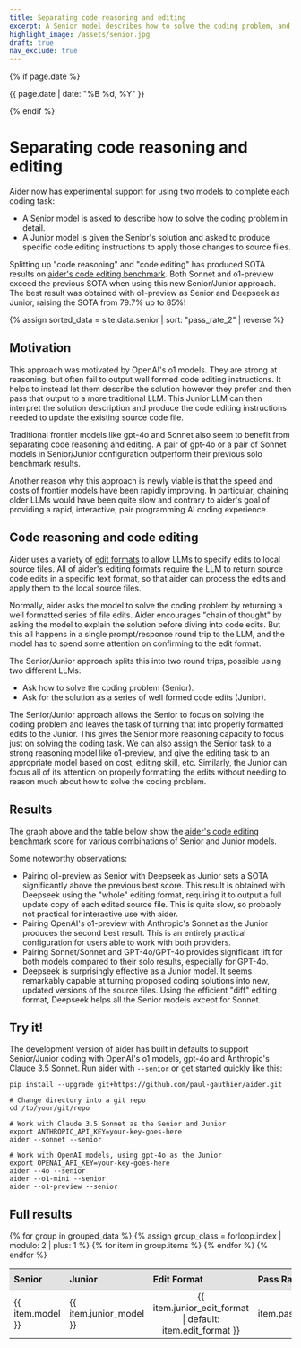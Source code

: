 ```yaml
---
title: Separating code reasoning and editing
excerpt: A Senior model describes how to solve the coding problem, and a Junior model translates that into file edits. This Senior/Junior approach produces SOTA benchmark results.
highlight_image: /assets/senior.jpg
draft: true
nav_exclude: true
---
```

{% if page.date %}
<p class="post-date">{{ page.date | date: "%B %d, %Y" }}</p>
{% endif %}

# Separating code reasoning and editing

Aider now has experimental support for using two models to complete each coding task:

- A Senior model is asked to describe how to solve the coding problem in detail.
- A Junior model is given the Senior's solution and asked to produce specific code editing instructions to apply those changes to source files.

Splitting up "code reasoning" and "code editing" has produced SOTA results on
[aider's code editing benchmark](/docs/benchmarks.html#the-benchmark).
Both Sonnet and o1-preview exceed the previous SOTA when using this
new Senior/Junior approach.
The best result was obtained with
o1-preview as Senior and Deepseek as Junior, raising the SOTA from 79.7% up to 85%!

<style>
  .shaded td {
    background-color: #f2f2f2;
    border-top: 1px solid #ccc;
  }
  table {
    border-collapse: collapse;
    width: 100%;
  }
  th {
    padding: 8px;
    text-align: left;
    border-bottom: 1px solid #ddd;
  }
  th {
    background-color: #e2e2e2;
  }
</style>

<script src="https://cdn.jsdelivr.net/npm/chart.js"></script>
<script src="https://cdn.jsdelivr.net/npm/chartjs-plugin-annotation@1.0.2"></script>
{% assign sorted_data = site.data.senior | sort: "pass_rate_2" | reverse %}
<canvas id="passRateChart" width="400" height="250"></canvas>
<script>
  document.addEventListener("DOMContentLoaded", function() {
    var ctx = document.getElementById('passRateChart').getContext('2d');
    var labels = [];
    var data = [];
    var colorMapping = {
      "claude-3.5-sonnet": "rgba(75, 192, 192, 0.2)",
      "o1-mini": "rgba(255, 99, 132, 0.2)",
      "gpt-4o": "rgba(54, 162, 235, 0.2)",
      "o1-preview": "rgba(255, 206, 86, 0.2)"
    };
    var borderColorMapping = {
      "claude-3.5-sonnet": "rgba(75, 192, 192, 1)",
      "o1-mini": "rgba(255, 99, 132, 1)",
      "gpt-4o": "rgba(54, 162, 235, 1)",
      "o1-preview": "rgba(255, 206, 86, 1)"
    };
    var backgroundColors = [];
    var borderColors = [];
    var patterns = {};
    for (var key in colorMapping) {
      patterns[key] = ctx.createPattern(createStripePattern(colorMapping[key]), 'repeat');
    }
    {% assign grouped_data = sorted_data | group_by: "model" %}
    {% for group in grouped_data %}
      {% for item in group.items %}
        labels.push("{{ item.junior_model | default: "(No Junior)" }} {{ item.junior_edit_format | default: item.edit_format }}");
        data.push({{ item.pass_rate_2 }});
        if ("{{ item.junior_model }}" == "") {
          backgroundColors.push(patterns["{{ item.model }}"]);
        } else {
          backgroundColors.push(colorMapping["{{ item.model }}"]);
        }
        borderColors.push(borderColorMapping["{{ item.model }}"]);
      {% endfor %}
    {% endfor %}
    new Chart(ctx, {
      type: 'bar',
      data: {
        labels: labels,
        datasets: [{
          label: 'Pass Rate',
          data: data,
          backgroundColor: 'rgba(75, 192, 192, 0.2)',
          borderColor: 'rgba(75, 192, 192, 1)',
          borderWidth: 1,
          backgroundColor: backgroundColors,
          borderColor: borderColors
        }]
      },
      options: {
        scales: {
          y: { 
            beginAtZero: true,
            title: {
              display: true,
              text: 'Pass Rate (%)',
              font: {
                size: 18
              }
            },
            ticks: {
              font: {
                size: 12
              }
            }
          },
          x: {
            title: {
              display: true,
              text: 'Junior model and edit format',
              font: {
                size: 18
              }
            },
            ticks: {
              font: {
                size: 16
              }
            }
          }
        },
        plugins: {
          annotation: {
            annotations: {
              line1: {
                type: 'line',
                yMin: 79.7,
                yMax: 79.7,
                borderColor: 'rgba(255, 99, 132, 0.8)',
                borderWidth: 2,
                borderDash: [6, 6],
                label: {
                  content: 'Previous SOTA',
                  enabled: true,
                  position: 'end',
                  font: {
                    size: 14
                  }
                }
              }
            }
          },
          legend: {
            display: true,
            labels: {
              font: {
                size: 16
              },
              generateLabels: function(chart) {
                var colorMapping = {
                  "o1-preview": "rgba(255, 206, 86, 0.2)",
                  "claude-3.5-sonnet": "rgba(75, 192, 192, 0.2)",
                  "gpt-4o": "rgba(54, 162, 235, 0.2)",
                  "o1-mini": "rgba(255, 99, 132, 0.2)"
                };
                return Object.keys(colorMapping).map(function(key) {
                  return {
                    text: key,
                    fillStyle: colorMapping[key],
                    strokeStyle: colorMapping[key].replace('0.2', '1'),
                    lineWidth: 1
                  };
                });
              }
            }
          }
      }
    }});
  });

  function createStripePattern(baseColor) {
    var canvas = document.createElement('canvas');
    canvas.width = 10;
    canvas.height = 10;
    var ctx = canvas.getContext('2d');

    ctx.fillStyle = baseColor;
    ctx.fillRect(0, 0, canvas.width, canvas.height);
    ctx.strokeStyle = 'rgba(0, 0, 0, 0.1)';
    ctx.lineWidth = 2;
    ctx.beginPath();
    ctx.moveTo(0, 0);
    ctx.lineTo(10, 10);
    ctx.stroke();

    return canvas;
  }
</script>

## Motivation

This approach was motivated by OpenAI's o1 models.
They are strong at reasoning, but often fail to output well formed
code editing instructions.
It helps to instead let them describe the solution
however they prefer and then pass that output to a more traditional LLM.
This Junior LLM can then interpret the solution description and
produce the code editing instructions needed to update
the existing source code file.

Traditional frontier models like gpt-4o and Sonnet also
seem to benefit from separating code reasoning and editing.
A pair of gpt-4o
or a pair of Sonnet models
in Senior/Junior configuration outperform their previous solo benchmark results.

Another reason why this approach is newly viable is that the
speed and costs of frontier models have been rapidly improving.
In particular, chaining older LLMs would have been quite slow and
contrary to aider's goal of providing a rapid, interactive,
pair programming AI coding experience.

## Code reasoning and code editing

Aider uses a variety of 
[edit formats](/docs/more/edit-formats.html)
to allow LLMs to specify edits to local source files.
All of aider's editing formats require the LLM to return source code edits in a specific text
format, so that aider can process the edits and apply them to the local source files.

Normally, aider asks the model to solve the coding problem by returning a well
formatted series of file edits.
Aider encourages "chain of thought" by asking the model to explain the solution
before diving into code edits.
But this all happens in a single prompt/response round trip to the LLM,
and the model has to spend some attention on confirming to the edit format.

The Senior/Junior approach splits this into two round trips, possible
using two different LLMs:

- Ask how to solve the coding problem (Senior).
- Ask for the solution as a series of well formed code edits (Junior).

The Senior/Junior approach allows the Senior to focus on solving the coding problem
and leaves the task of turning that into properly formatted edits to the Junior.
This gives the Senior more reasoning capacity to focus just on solving the coding
task.
We can also assign the Senior task to a strong reasoning model like o1-preview,
and give the editing task to an appropriate model based on cost, editing skill, etc.
Similarly, the Junior can focus all of its attention on properly formatting the edits
without needing to reason much about how to solve the coding problem.

## Results

The graph above and the table below show the
[aider's code editing benchmark](/docs/benchmarks.html#the-benchmark)
score for various combinations of Senior and Junior models.


Some noteworthy observations:

- Pairing o1-preview as Senior with Deepseek as Junior sets a SOTA significantly above the previous best score. This result is obtained with Deepseek using the "whole" editing format, requiring it to output a full update copy of each edited source file. This is quite slow, so probably not practical for interactive use with aider.
- Pairing OpenAI's o1-preview with Anthropic's Sonnet as the Junior produces the second best result. This is an entirely practical configuration for users able to work with both providers.
- Pairing Sonnet/Sonnet and GPT-4o/GPT-4o provides significant lift for both models compared to their solo results, especially for GPT-4o.
- Deepseek is surprisingly effective as a Junior model. It seems remarkably capable at turning proposed coding solutions into new, updated versions of the source files. Using the efficient "diff" editing format, Deepseek helps all the Senior models except for Sonnet.

## Try it!

The development version of aider 
has built in defaults to support Senior/Junior coding with
OpenAI's o1 models, gpt-4o and Anthropic's Claude 3.5 Sonnet.
Run aider with `--senior` or get started quickly like this:

```
pip install --upgrade git+https://github.com/paul-gauthier/aider.git

# Change directory into a git repo
cd /to/your/git/repo

# Work with Claude 3.5 Sonnet as the Senior and Junior
export ANTHROPIC_API_KEY=your-key-goes-here
aider --sonnet --senior

# Work with OpenAI models, using gpt-4o as the Junior
export OPENAI_API_KEY=your-key-goes-here
aider --4o --senior
aider --o1-mini --senior
aider --o1-preview --senior
```

## Full results


<table>
  <thead>
    <tr>
      <th>Senior</th>
      <th>Junior</th>
      <th>Edit Format</th>
      <th>Pass Rate</th>
    </tr>
  </thead>
  <tbody>
    {% for group in grouped_data %}
      {% assign group_class = forloop.index | modulo: 2 | plus: 1 %}
      {% for item in group.items %}
        <tr class="{% if group_class == 1 %}shaded{% endif %}">
          <td>{{ item.model }}</td>
          <td>{{ item.junior_model }}</td>
          <td style="text-align: center;">{{ item.junior_edit_format | default: item.edit_format }}</td>
          <td style="text-align: right;">{{ item.pass_rate_2 }}%</td>
          <!-- <td style="text-align: right;">${{ item.total_cost | round: 2 }}</td> -->
        </tr>
      {% endfor %}
    {% endfor %}
  </tbody>
</table>


